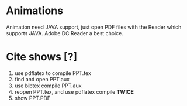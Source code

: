 # Animations 

Animation need JAVA support, just open PDF files with the Reader which supports JAVA.
Adobe DC Reader a best choice.

# Cite shows [?]

1. use pdflatex to compile PPT.tex
2. find and open PPT.aux 
3. use bibtex compile PPT.aux
4. reopen PPT.tex, and use pdflatex compile **TWICE**
5. show PPT.PDF

